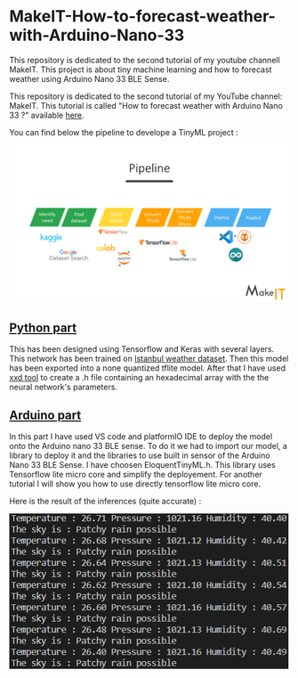 # MakeIT-How-to-forecast-weather-with-Arduino-Nano-33
This repository is dedicated to the second tutorial of my youtube channell MakeIT. This project is about tiny machine learning and how to forecast weather using Arduino Nano 33 BLE Sense.

This repository is dedicated to the second tutorial of my YouTube channel: MakeIT.
This tutorial is called "How to forecast weather with Arduino Nano 33 ?" available [here]().

You can find below the pipeline to develope a TinyML project :

![Pipeline](https://github.com/BaptisteZloch/MakeIT-How-to-forecast-weather-with-Arduino-Nano-33/blob/main/Pipeline.png?raw=true)


## [Python part](https://github.com/BaptisteZloch/MakeIT-How-to-forecast-weather-with-Arduino-Nano-33/tree/main/Python%20model)

This has been designed using Tensorflow and Keras with several layers. This network has been trained on [Istanbul weather dataset](https://www.kaggle.com/vonline9/weather-istanbul-data-20092019).
Then this model has been exported into a none quantized tflite model. After that I have used [xxd tool](https://cygwin.com/packages/summary/xxd.html) to create a .h file containing an hexadecimal array with the the neural network's parameters.
<!--Here is a schema of the neural network :-->

<!--![Neural network](https://github.com/BaptisteZloch/MakeIT-How-to-deploy-a-linear-regression-on-Arduino-Nano-33/blob/main/Python%20model%20and%20files/Neural%20network.png?raw=true)-->

## [Arduino part](https://github.com/BaptisteZloch/MakeIT-How-to-forecast-weather-with-Arduino-Nano-33/tree/main/Arduino%20code/WeatherForecasting)

In this part I have used VS code and platformIO IDE to deploy the model onto the Arduino nano 33 BLE sense. To do it we had to import our model, a library to deploy it and the libraries to use built in sensor of the Arduino Nano 33 BLE Sense. I have choosen EloquentTinyML.h. This library uses Tensorflow lite micro core and simplify the deployement. For another tutorial I will show you how to use directly tensorflow lite micro core.

Here is the result of the inferences (quite accurate) : 

![Results of the prediction](https://github.com/BaptisteZloch/MakeIT-How-to-forecast-weather-with-Arduino-Nano-33/blob/main/Results.png?raw=true)

